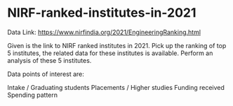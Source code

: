 # NIRF-ranked-institutes-in-2021

Data Link: https://www.nirfindia.org/2021/EngineeringRanking.html

Given is the link to NIRF ranked institutes in 2021. Pick up the ranking of top 5 institutes, 
the related data for these institutes is available. Perform an analysis of these 5 institutes.

Data points of interest are:

Intake / Graduating students
Placements / Higher studies
Funding received
Spending pattern
